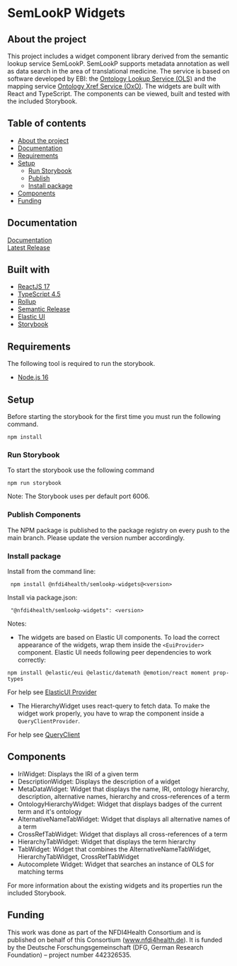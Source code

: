 # SemLookP Widgets



## About the project

This project includes a widget component library derived from the semantic lookup service SemLookP.
SemLookP supports metadata annotation as well as data search in the area of translational medicine. 
The service is based on software developed by EBI: the [Ontology Lookup Service (OLS)](https://www.ebi.ac.uk/ols/index) and the mapping service [Ontology Xref Service (OxO)](https://www.ebi.ac.uk/spot/oxo/). 
The widgets are built with React and TypeScript. The components can be viewed, built and tested with the included Storybook.

## Table of contents
* [About the project](#about-the-project)
* [Documentation](#documentation)
* [Requirements](#requirements)
* [Setup](#setup)
  * [Run Storybook](#run-storybook)
  * [Publish](#publish-components)
  * [Install package](#install-package)
* [Components](#components)
* [Funding](#funding)

## Documentation
[Documentation](https://nfdi4health.github.io/semlookp-widgets/)  
[Latest Release](https://github.com/nfdi4health/semlookp-widgets/releases)

## Built with

- [ReactJS 17](https://reactjs.org/blog/2020/10/20/react-v17.html)
- [TypeScript 4.5](https://www.typescriptlang.org/docs/handbook/release-notes/typescript-4-5.html)
- [Rollup](https://rollupjs.org)
- [Semantic Release](https://github.com/semantic-release/semantic-release)
- [Elastic UI](https://elastic.github.io/eui/#/)
- [Storybook](https://storybook.js.org/)

## Requirements
The following tool is required to run the storybook.

- [Node.js 16](https://joshtronic.com/2021/05/09/how-to-install-nodejs-16-on-ubuntu-2004-lts/)

## Setup

Before starting the storybook for the first time you must run the following command.
```
npm install
```

### Run Storybook

To start the storybook use the following command

```
npm run storybook
```
Note: The Storybook uses per default port 6006.

### Publish Components
The NPM package is published to the package registry on every push to the main branch. Please update the version number accordingly.

### Install package

Install from the command line:
```
 npm install @nfdi4health/semlookp-widgets@<version>
```
Install via package.json:
```
 "@nfdi4health/semlookp-widgets": <version>
```

Notes:

- The widgets are based on Elastic UI components. To load the correct appearance of the widgets, wrap them inside the
  `<EuiProvider>` component. Elastic UI needs following peer dependencies to work correctly:

```
npm install @elastic/eui @elastic/datemath @emotion/react moment prop-types
```
For help see [ElasticUI Provider](https://elastic.github.io/eui/#/utilities/provider)

- The HierarchyWidget uses react-query to fetch data. To make the widget work properly, you have to wrap the component inside a `QueryClientProvider`.

For help see [QueryClient](https://tanstack.com/query/v4/docs/reference/QueryClient?from=reactQueryV3&original=https://react-query-v3.tanstack.com/reference/QueryClient)

## Components

- IriWidget: Displays the IRI of a given term
- DescriptionWidget: Displays the description of a widget
- MetaDataWidget: Widget that displays the name, IRI, ontology hierarchy, description, alternative names, hierarchy and cross-references of a term
- OntologyHierarchyWidget: Widget that displays badges of the current term and it's ontology
- AlternativeNameTabWidget: Widget that displays all alternative names of a term
- CrossRefTabWidget: Widget that displays all cross-references of a term
- HierarchyTabWidget: Widget that displays the term hierarchy
- TabWidget: Widget that combines the AlternativeNameTabWidget, HierarchyTabWidget, CrossRefTabWidget
- Autocomplete Widget: Widget that searches an instance of OLS for matching terms

For more information about the existing widgets and its properties run the included Storybook.

## Funding

This work was done as part of the NFDI4Health Consortium and is published on behalf of this Consortium (www.nfdi4health.de). 
It is funded by the Deutsche Forschungsgemeinschaft (DFG, German Research Foundation) – project number 442326535.
